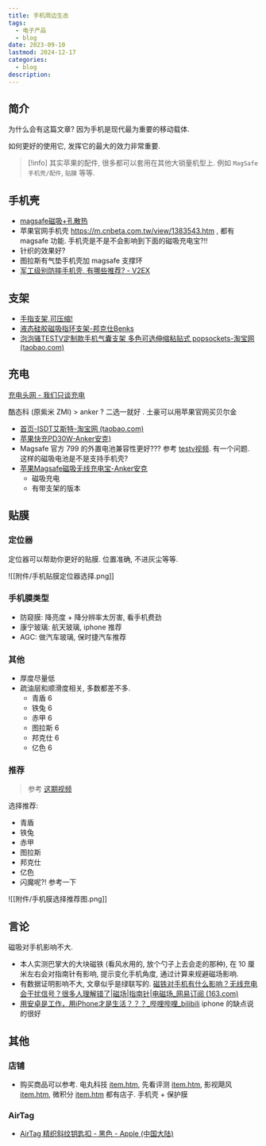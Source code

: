 ```yaml
---
title: 手机周边生态
tags:
  - 电子产品
  - blog
date: 2023-09-10
lastmod: 2024-12-17
categories:
  - blog
description: 
---
```


## 简介

为什么会有这篇文章? 因为手机是现代最为重要的移动载体.

如何更好的使用它, 发挥它的最大的效力非常重要.

> [!info]
> 其实苹果的配件, 很多都可以套用在其他大销量机型上. 例如 `MagSafe手机壳/配件`, `贴膜` 等等.

## 手机壳

- [magsafe磁吸+孔散热](https://detail.tmall.com/item.htm?abbucket=18&id=726214527325&ns=1&spm=a21n57.1.0.0.4473523cWqMD81)
- 苹果官网手机壳 https://m.cnbeta.com.tw/view/1383543.htm , 都有 magsafe 功能.  手机壳是不是不会影响到下面的磁吸充电宝?!!
- 针织的效果好?
- 图拉斯有气垫手机壳加 magsafe 支撑环
- [军工级别防摔手机壳, 有哪些推荐? - V2EX](https://www.v2ex.com/t/978696)

## 支架

- [手指支架,可压缩!](https://item.taobao.com/item.htm?id=696845876910&ali_refid=a3_430582_1006:1404290195:N:VC3%2BSQzwkfNil8Aox7Kmho9Dbn3WRK%2F9:d920b61a7b547ca5208ef4610440cf28&ali_trackid=162_d920b61a7b547ca5208ef4610440cf28&spm=a21n57.1.0.0#detail)
- [液态硅胶磁吸指环支架-邦克仕Benks](https://item.jd.com/100033737184.html#crumb-wrap)
- [泡泡骚TESTV定制款手机气囊支架 多色可选伸缩粘贴式 popsockets-淘宝网 (taobao.com)](https://item.taobao.com/item.htm?spm=a1z10.5-c-s.w4002-24139748734.28.522a6bfdPbda5y&id=735294208114)

## 充电

[充电头网 - 我们只谈充电](https://www.chongdiantou.com/)

 酷态科 (原紫米 ZMI) > anker ? 二选一就好 . 土豪可以用苹果官网买贝尔金

- [首页-ISDT艾斯特-淘宝网 (taobao.com)](https://isdt.taobao.com/?spm=2013.1.0.0.30372a56ooYbHV)
- [苹果快充PD30W-Anker安克)](https://item.jd.com/100035731883.html#crumb-wrap)
- Magsafe 官方 799 的外置电池兼容性更好??? 参考 [testv视频](https://www.bilibili.com/video/BV1rY411x72D/?vd_source=3f8a7a9cfa796e140d94e90eb3af4c90). 有一个问题. 这样的磁吸电池是不是支持手机壳?
- [苹果Magsafe磁吸无线充电宝-Anker安克](https://item.jd.com/100046547938.html)
    - 磁吸充电
    - 有带支架的版本

## 贴膜

### 定位器

定位器可以帮助你更好的贴膜. 位置准确, 不进灰尘等等.

![[附件/手机贴膜定位器选择.png]]

### 手机膜类型

- 防窥膜: 降亮度 + 降分辨率太厉害, 看手机费劲
- 康宁玻璃: 航天玻璃, iphone 推荐
- AGC: 做汽车玻璃, 保时捷汽车推荐

### 其他

- 厚度尽量低
- 疏油层和顺滑度相关, 多数都差不多.
    - 青盾 6
    - 铁兔 6
    - 赤甲 6
    - 图拉斯 6
    - 邦克仕 6
    - 亿色 6

### 推荐

> 参考 [这期视频](https://www.bilibili.com/video/BV1Fr4y1o7bs/?vd_source=3f8a7a9cfa796e140d94e90eb3af4c90)

选择推荐:

- 青盾
- 铁兔
- 赤甲
- 图拉斯
- 邦克仕
- 亿色
- 闪魔呢?! 参考一下

![[附件/手机膜选择推荐图.png]]

## 言论

磁吸对手机影响不大.

- 本人实测巴掌大的大块磁铁 (看风水用的, 放个勺子上去会走的那种), 在 10 厘米左右会对指南针有影响, 提示变化手机角度, 通过计算来规避磁场影响.
- 有数据证明影响不大, 文章似乎是绿联写的.  [磁铁对手机有什么影响？无线充电会干扰信号？很多人理解错了|磁场|指南针|电磁场_网易订阅 (163.com)](https://www.163.com/dy/article/H7O7QGGC05118LQH.html)
- [用安卓是工作，用iPhone才是生活？？？\_哔哩哔哩\_bilibili](https://www.bilibili.com/video/BV1ea4y1F7CX/?vd_source=3f8a7a9cfa796e140d94e90eb3af4c90) iphone 的缺点说的很好

## 其他

### 店铺

- 购买商品可以参考. 电丸科技 [item.htm](https://item.taobao.com/item.htm?spm=a1z10.1-c-s.w4004-24446373720.5.5d115167cvjSQp&id=725086826857), 先看评测 [item.htm](https://item.taobao.com/item.htm?spm=a1z10.5-c-s.w4002-25039558149.17.5b5f23ebbezdf1&id=697242165354), 影视飓风 [item.htm](https://item.taobao.com/item.htm?spm=a1z10.3-c-s.w4002-21196859135.13.35fe2e28QwAk83&id=716802761098), 微积分 [item.htm](https://item.taobao.com/item.htm?spm=a1z10.3-c.w4002-18825743192.9.1e0f3e37ZqN8MC&id=633424236468) 都有店子. 手机壳 + 保护膜

### AirTag

- [AirTag 精织斜纹钥匙扣 - 黑色 - Apple (中国大陆)](https://www.apple.com.cn/shop/product/MT2H3FE/A?fnode=6f0a2eb5cecbbfe57b7d9a0d1593dc5ba1ddae3ccdbf87780d91130894ff7e8ee2e2df23aefdb764ddb7c1ce75ce58ea52dc2d865da5e6e075b92b29249b98707545cc132e0a9ccfc3f1cfa9c4e5c02a81ba7e95fe2366b6ea2df546cd3e2747)
